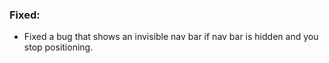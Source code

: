 ### Fixed:
- Fixed a bug that shows an invisible nav bar if nav bar is hidden and you stop positioning.
